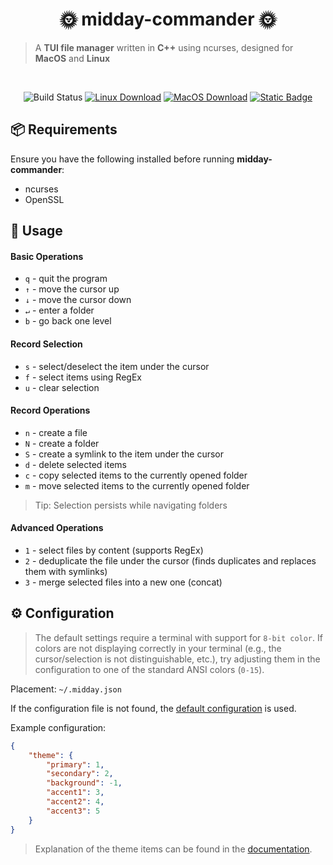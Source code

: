<h1 align="center">🌞 midday-commander 🌞</h1>

> A **TUI file manager** written in **C++** using ncurses, designed for **MacOS** and **Linux**

<br>

<p align="center">
    <img alt="Build Status" src="https://img.shields.io/github/actions/workflow/status/devicarus/midday-commander/cmake-build.yml?style=for-the-badge">
    <a href="https://nightly.link/devicarus/midday-commander/actions/runs/12445478658/midday-commander-linux.zip?h=9f653bc732cce7dcbf4f28b7dbc84a8a3167bd38"><img alt="Linux Download" src="https://img.shields.io/badge/Linux-Download-green?style=for-the-badge&logo=linux&logoColor=white"></a>
    <a href="https://nightly.link/devicarus/midday-commander/actions/runs/12445478658/midday-commander-macos.zip?h=9f653bc732cce7dcbf4f28b7dbc84a8a3167bd38"><img alt="MacOS Download" src="https://img.shields.io/badge/MacOS-Download-blue?style=for-the-badge&logo=apple&logoColor=white"></a>
    <a href="https://devicarus.github.io/midday-commander/"><img alt="Static Badge" src="https://img.shields.io/badge/Documentation-yellow?style=for-the-badge&logo=doxygen&logoSize=auto"></a>
</p>

## 📦 Requirements

Ensure you have the following installed before running **midday-commander**:
- ncurses
- OpenSSL

## 📂 Usage

#### Basic Operations
- `q` - quit the program
- `↑` - move the cursor up
- `↓` - move the cursor down
- `↵` - enter a folder
- `b` - go back one level

#### Record Selection
- `s` - select/deselect the item under the cursor
- `f` - select items using RegEx
- `u` - clear selection

#### Record Operations
- `n` - create a file
- `N` - create a folder
- `S` - create a symlink to the item under the cursor
- `d` - delete selected items
- `c` - copy selected items to the currently opened folder
- `m` - move selected items to the currently opened folder

> Tip: Selection persists while navigating folders

#### Advanced Operations
- `1` - select files by content (supports RegEx)
- `2` - deduplicate the file under the cursor (finds duplicates and replaces them with symlinks)
- `3` - merge selected files into a new one (concat)

## ⚙️ Configuration

> The default settings require a terminal with support for `8-bit color`. If colors are not displaying correctly in your terminal (e.g., the cursor/selection is not distinguishable, etc.), try adjusting them in the configuration to one of the standard ANSI colors (`0-15`).

Placement: `~/.midday.json`

If the configuration file is not found, the [default configuration](https://devicarus.github.io/midday-commander/classTheme.html#a0b04fe65dfbfe8caaa03328079064131) is used.

Example configuration:
```json
{
    "theme": {
        "primary": 1,
        "secondary": 2,
        "background": -1,
        "accent1": 3,
        "accent2": 4,
        "accent3": 5	
    }
}
```
> Explanation of the theme items can be found in the [documentation](https://devicarus.github.io/midday-commander/classTheme.html#ad22a813d93709abadb56b61df00ebb2d).